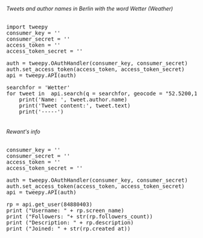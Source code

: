 ###### Tweets and author names in Berlin with the word Wetter (Weather)

<pre>
import tweepy
consumer_key = ''
consumer_secret = ''
access_token = ''
access_token_secret = ''

auth = tweepy.OAuthHandler(consumer_key, consumer_secret)
auth.set_access_token(access_token, access_token_secret)
api = tweepy.API(auth)

searchfor = 'Wetter'
for tweet in  api.search(q = searchfor, geocode = "52.5200,13.4050,10km"):
	print('Name: ', tweet.author.name)
	print('Tweet content:', tweet.text)
	print('-----')
	</pre>
	
###### Rewant's info
	
<pre>
consumer_key = ''
consumer_secret = ''
access_token = ''
access_token_secret = ''

auth = tweepy.OAuthHandler(consumer_key, consumer_secret)
auth.set_access_token(access_token, access_token_secret)
api = tweepy.API(auth)

rp = api.get_user(84880403)
print ("Username: " + rp.screen_name)
print ("Followers: "+ str(rp.followers_count))
print ("Description: " + rp.description)
print ("Joined: " + str(rp.created_at))
</pre>
